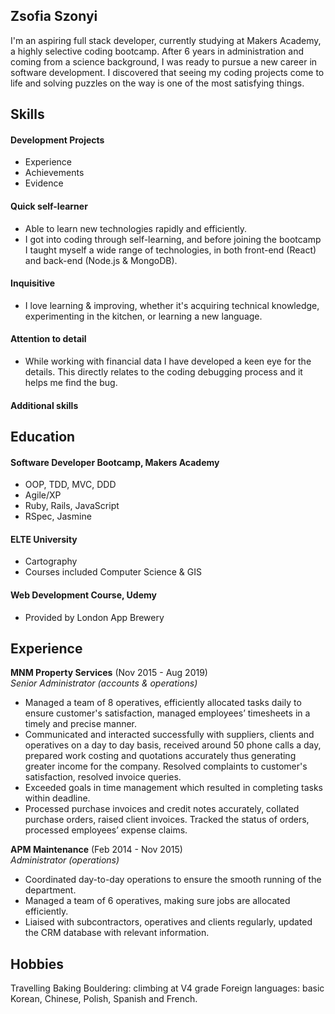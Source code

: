 ## Zsofia Szonyi

I'm an aspiring full stack developer, currently studying at Makers Academy, a highly selective coding bootcamp. After 6 years in administration and coming from a science background, I was ready to pursue a new career in software development. I discovered that seeing my coding projects come to life and solving puzzles on the way is one of the most satisfying things.

## Skills

#### Development Projects

- Experience
- Achievements
- Evidence

#### Quick self-learner

- Able to learn new technologies rapidly and efficiently. 
- I got into coding through self-learning, and before joining the bootcamp I taught myself a wide range of technologies, in both front-end (React) and back-end (Node.js & MongoDB).

#### Inquisitive
- I love learning & improving, whether it's acquiring technical knowledge, experimenting in the kitchen, or learning a new language. 

#### Attention to detail
- While working with financial data I have developed a keen eye for the details. This directly relates to the coding debugging process and it helps me find the bug.

#### Additional skills


## Education

#### Software Developer Bootcamp, Makers Academy

- OOP, TDD, MVC, DDD
- Agile/XP
- Ruby, Rails, JavaScript
- RSpec, Jasmine

#### ELTE University

- Cartography
- Courses included Computer Science & GIS

#### Web Development Course, Udemy
- Provided by London App Brewery

## Experience

**MNM Property Services** (Nov 2015 - Aug 2019)    
*Senior Administrator (accounts & operations)*  
- Managed a team of 8 operatives, efficiently allocated tasks daily to ensure customer's satisfaction, managed employees’ timesheets in a timely and precise manner.  
- Communicated and interacted successfully with suppliers, clients and operatives on a day to day basis, received around 50 phone calls a day, prepared work costing and quotations accurately thus generating greater income for the company. Resolved complaints to customer's satisfaction, resolved invoice queries.     
- Exceeded goals in time management which resulted in completing tasks within deadline.  
- Processed purchase invoices and credit notes accurately, collated purchase orders, raised client invoices. Tracked the status of orders, processed employees’ expense claims.  

**APM Maintenance** (Feb 2014 - Nov 2015)   
*Administrator (operations)*  
- Coordinated day-to-day operations to ensure the smooth running of the department. 
- Managed a team of 6 operatives, making sure jobs are allocated efficiently. 
- Liaised with subcontractors, operatives and clients regularly, updated the CRM database with relevant information. 

## Hobbies

Travelling
Baking
Bouldering: climbing at V4 grade
Foreign languages: basic Korean, Chinese, Polish, Spanish and French.
